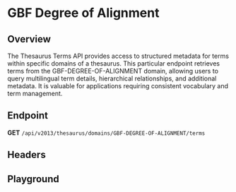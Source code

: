 <script setup>
import SwaggerUI from "@/swagger/view/SwaggerUI.vue"
import swaggerJson from "@/swagger/json/thesaurus/national-target/gbf-degree-of-alignment.json";

const swaggerSpecs = [
  { json:swaggerJson, protected: false },
]
</script>

# GBF Degree of Alignment

## Overview

The Thesaurus Terms API provides access to structured metadata for terms within specific domains of a thesaurus. This particular endpoint retrieves terms from the GBF-DEGREE-OF-ALIGNMENT domain, allowing users to query multilingual term details, hierarchical relationships, and additional metadata. It is valuable for applications requiring consistent vocabulary and term management.


## Endpoint

**GET** `/api/v2013/thesaurus/domains/GBF-DEGREE-OF-ALIGNMENT/terms`

## Headers
<!--@include: @/../components/common/header/accept.md-->

## Playground

<SwaggerUI :swaggerSpecs="swaggerSpecs" />
